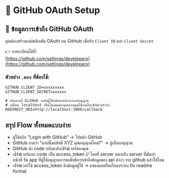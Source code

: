 # 🔐 GitHub OAuth Setup

## 📝 ข้อมูลการเข้าถึง GitHub OAuth

คุณต้องสร้างแอปพลิเคชัน OAuth บน GitHub เพื่อรับ `Client ID` และ `Client Secret`

👉 ลงทะเบียนได้ที่:  
[https://github.com/settings/developers](https://github.com/settings/developers)

### ตัวอย่าง `.env` ที่ต้องใช้:

```env
GITHUB_CLIENT_ID=xxxxxxxxx
GITHUB_CLIENT_SECRET=xxxxxx

# เส้นทางที่ GitHub จะส่งผู้ใช้กลับมาหลังจากการอนุญาต
# เปลี่ยน localhost เป็นโดเมนของคุณหากคุณใช้งานในเซิร์ฟเวอร์จริง
REDIRECT_URI=http://localhost:3000/callback
```

## สรุป Flow ทั้งหมดแบบง่าย

- ผู้ใช้คลิก "Login with GitHub" → ไปหน้า GitHub
- GitHub ถามว่า "แอปนี้ขอสิทธิ์ XYZ คุณอนุญาตไหม?" → ผู้เลือกอนุญาต
- GitHub ส่ง code กลับมายังเซิร์ฟเวอร์ของคุณ
- เซิร์ฟเวอร์แลก code เป็น access_token // โดยที่ server หมายถึง server ที่มันทำหน้าที่ รัน app ที่ผู้ใช้อนุญาตการขอสิทธิการเข้าถึงข้อมูลของ api ต่างๆ จาก github แล้วใช่ไหม
- เซิร์ฟเวอร์ใช้ access_token ดึงข้อมูลผู้ใช้ → แสดงผลหรือเก็บลงระบบ fix readme format
